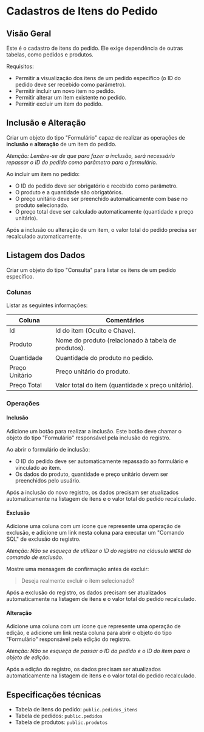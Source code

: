 # Cadastros de Itens do Pedido

## Visão Geral
Este é o cadastro de itens do pedido. Ele exige dependência de outras tabelas, como pedidos e produtos.

Requisitos:

- Permitir a visualização dos itens de um pedido específico (o ID do pedido deve ser recebido como parâmetro).
- Permitir incluir um novo item no pedido.
- Permitir alterar um item existente no pedido.
- Permitir excluir um item do pedido.

## Inclusão e Alteração
Criar um objeto do tipo "Formulário" capaz de realizar as operações de __inclusão__ e __alteração__ de um item do pedido.

_Atenção: Lembre-se de que para fazer a inclusão, será necessário repassar o ID do pedido como parâmetro para o formulário._

Ao incluir um item no pedido:
- O ID do pedido deve ser obrigatório e recebido como parâmetro.
- O produto e a quantidade são obrigatórios.
- O preço unitário deve ser preenchido automaticamente com base no produto selecionado.
- O preço total deve ser calculado automaticamente (quantidade x preço unitário).

Após a inclusão ou alteração de um item, o valor total do pedido precisa ser recalculado automaticamente.

## Listagem dos Dados
Criar um objeto do tipo "Consulta" para listar os itens de um pedido específico.

### Colunas
Listar as seguintes informações:

| Coluna        | Comentários                              |
|---------------|------------------------------------------|
| Id            | Id do item (Oculto e Chave).            |
| Produto       | Nome do produto (relacionado à tabela de produtos).|
| Quantidade    | Quantidade do produto no pedido.         |
| Preço Unitário| Preço unitário do produto.               |
| Preço Total   | Valor total do item (quantidade x preço unitário).|

### Operações

#### Inclusão
Adicione um botão para realizar a inclusão. Este botão deve chamar o objeto do tipo "Formulário" responsável pela inclusão do registro.

Ao abrir o formulário de inclusão:
- O ID do pedido deve ser automaticamente repassado ao formulário e vinculado ao item.
- Os dados do produto, quantidade e preço unitário devem ser preenchidos pelo usuário.

Após a inclusão do novo registro, os dados precisam ser atualizados automaticamente na listagem de itens e o valor total do pedido recalculado.

#### Exclusão
Adicione uma coluna com um ícone que represente uma operação de exclusão, e adicione um link nesta coluna para executar um "Comando SQL" de exclusão do registro.

_Atenção: Não se esqueça de utilizar o ID do registro na cláusula `WHERE` do comando de exclusão._

Mostre uma mensagem de confirmação antes de excluir:
> Deseja realmente excluir o item selecionado?

Após a exclusão do registro, os dados precisam ser atualizados automaticamente na listagem de itens e o valor total do pedido recalculado.

#### Alteração
Adicione uma coluna com um ícone que represente uma operação de edição, e adicione um link nesta coluna para abrir o objeto do tipo "Formulário" responsável pela edição do registro.

_Atenção: Não se esqueça de passar o ID do pedido e o ID do item para o objeto de edição._

Após a edição do registro, os dados precisam ser atualizados automaticamente na listagem de itens e o valor total do pedido recalculado.

## Especificações técnicas

- Tabela de itens do pedido: `public.pedidos_itens`
- Tabela de pedidos: `public.pedidos`
- Tabela de produtos: `public.produtos`

